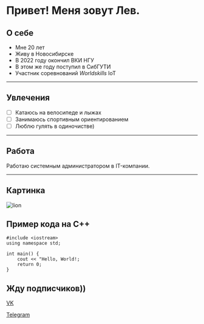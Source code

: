 # **Привет! Меня зовут Лев.**

## О себе

* Мне 20 лет
* Живу в Новосибирске
* В 2022 году окончил ВКИ НГУ
* В этом же году поступил в СибГУТИ
* Участник соревнований _Worldskills_ IoT

_______________________

## Увлечения

- [ ] Катаюсь на велосипеде и лыжах
- [ ] Занимаюсь спортивным ориентированием
- [ ] Люблю гулять в одиночистве)

_______________________

## Работа

Работаю системным администратором в IT-компании.

_______________________

## Картинка

![lion](https://i.pinimg.com/originals/6f/cf/45/6fcf4555a3156d92cbc346ed8a0f1183.jpg)

## Пример кода на C++

    #include <iostream>
    using namespace std;
    
    int main() {
        cout << "Hello, World!;
        return 0;
    }

## Жду подписчиков))

[VK](https://vk.com/lioncloud)

[Telegram](https://t.me/lc_local)